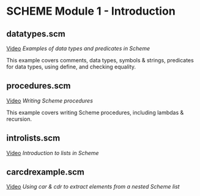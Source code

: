 # SCHEME Module 1 - Introduction

## datatypes.scm

[Video](https://youtu.be/_pTgW8ihjV0) *Examples of data types and predicates in Scheme*

This example covers comments, data types, symbols & strings, predicates for data types, using define, and checking equality.

## procedures.scm

[Video](https://youtu.be/lx5Oq7ibnKY) *Writing Scheme procedures*

This example covers writing Scheme procedures, including lambdas & recursion.

## introlists.scm

[Video](https://youtu.be/b62aQ22O2vQ) *Introduction to lists in Scheme*

## carcdrexample.scm

[Video](https://youtu.be/h0003sofsnI) *Using car & cdr to extract elements from a nested Scheme list*
